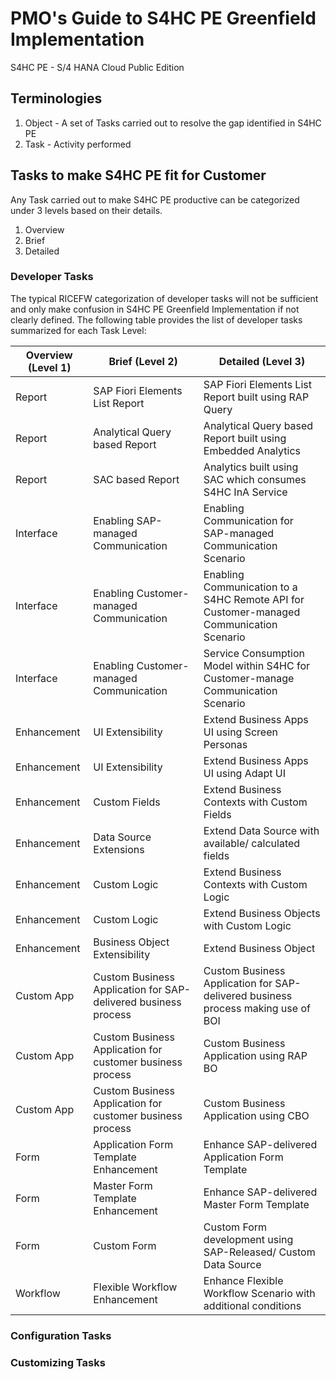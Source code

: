 # PMO's Guide to S4HC PE Greenfield Implementation

S4HC PE - S/4 HANA Cloud Public Edition

## Terminologies
1. Object - A set of Tasks carried out to resolve the gap identified in S4HC PE
2. Task - Activity performed

## Tasks to make S4HC PE fit for Customer

Any Task carried out to make S4HC PE productive can be categorized under 3 levels based on their details.
1. Overview
2. Brief
3. Detailed

### Developer Tasks

The typical RICEFW categorization of developer tasks will not be sufficient and only make confusion in S4HC PE Greenfield Implementation if not clearly defined. The following table provides the list of developer tasks summarized for each Task Level:

|Overview (Level 1)|Brief (Level 2)|Detailed (Level 3)|
|---|---|---|
|Report|SAP Fiori Elements List Report|SAP Fiori Elements List Report built using RAP Query|
|Report|Analytical Query based Report|Analytical Query based Report built using Embedded Analytics|
|Report|SAC based Report|Analytics built using SAC which consumes S4HC InA Service|
|Interface|Enabling SAP-managed Communication|Enabling Communication for SAP-managed Communication Scenario|
|Interface|Enabling Customer-managed Communication|Enabling Communication to a S4HC Remote API for Customer-managed Communication Scenario|
|Interface|Enabling Customer-managed Communication|Service Consumption Model within S4HC for Customer-manage Communication Scenario| 
|Enhancement|UI Extensibility|Extend Business Apps UI using Screen Personas|
|Enhancement|UI Extensibility|Extend Business Apps UI using Adapt UI|
|Enhancement|Custom Fields|Extend Business Contexts with Custom Fields|
|Enhancement|Data Source Extensions|Extend Data Source with available/ calculated fields|
|Enhancement|Custom Logic|Extend Business Contexts with Custom Logic|
|Enhancement|Custom Logic|Extend Business Objects with Custom Logic|
|Enhancement|Business Object Extensibility|Extend Business Object|
|Custom App|Custom Business Application for SAP-delivered business process|Custom Business Application for SAP-delivered business process making use of BOI|
|Custom App|Custom Business Application for customer business process|Custom Business Application using RAP BO|
|Custom App|Custom Business Application for customer business process|Custom Business Application using CBO|
|Form|Application Form Template Enhancement|Enhance SAP-delivered Application Form Template|
|Form|Master Form Template Enhancement|Enhance SAP-delivered Master Form Template|
|Form|Custom Form|Custom Form development using SAP-Released/ Custom Data Source|
|Workflow|Flexible Workflow Enhancement|Enhance Flexible Workflow Scenario with additional conditions|

### Configuration Tasks
### Customizing Tasks
